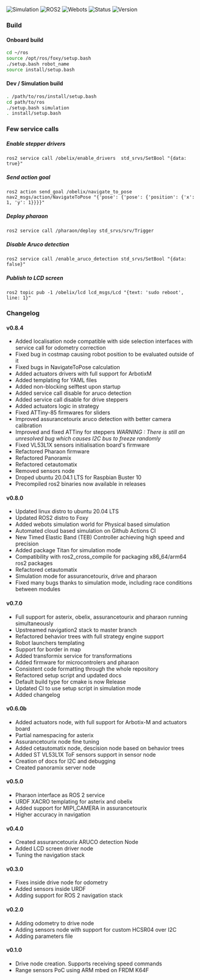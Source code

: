 ![Simulation](https://github.com/3wnbr1/ros/workflows/Simulation/badge.svg)
![ROS2](https://img.shields.io/badge/ros2-foxy-blue)
![Webots](https://img.shields.io/badge/webots-2021a-blue)
![Status](https://img.shields.io/badge/status-beta-blueviolet)
![Version](https://img.shields.io/badge/version-v0.9-blue)

### Build

#### Onboard build

```bash
cd ~/ros
source /opt/ros/foxy/setup.bash
./setup.bash robot_name
source install/setup.bash
```

#### Dev / Simulation build

```bash
. /path/to/ros/install/setup.bash
cd path/to/ros
./setup.bash simulation
. install/setup.bash
```


### Few service calls

##### Enable stepper drivers

```
ros2 service call /obelix/enable_drivers  std_srvs/SetBool "{data: true}"
```

##### Send action goal

```
ros2 action send_goal /obelix/navigate_to_pose nav2_msgs/action/NavigateToPose "{'pose': {'pose': {'position': {'x': 1, 'y': 1}}}}"
```

##### Deploy pharaon

```
ros2 service call /pharaon/deploy std_srvs/srv/Trigger
```

##### Disable Aruco detection

```
ros2 service call /enable_aruco_detection std_srvs/SetBool "{data: false}"
```

##### Publish to LCD screen

```
ros2 topic pub -1 /obelix/lcd lcd_msgs/Lcd "{text: 'sudo reboot', line: 1}"
```


### Changelog

#### v0.8.4
- Added localisation node compatible with side selection interfaces with service call for odometry correction
- Fixed bug in costmap causing robot position to be evaluated outside of it
- Fixed bugs in NavigateToPose calculation
- Added actuators drivers with full support for ArbotixM
- Added templating for YAML files
- Added non-blocking selftest upon startup
- Added service call disable for aruco detection
- Added service call disable for drive steppers
- Added actuators logic in strategy
- Fixed ATTiny-85 firmwares for sliders
- Improved assurancetourix aruco detection with better camera calibration
- Improved and fixed ATTiny for steppers *WARNING : There is still an unresolved bug which causes I2C bus to freeze randomly*
- Fixed VL53L1X sensors initialisation board's firmware
- Refactored Pharaon firmware
- Refactored Panoramix
- Refactored cetautomatix
- Removed sensors node
- Droped ubuntu 20.04.1 LTS for Raspbian Buster 10
- Precompiled ros2 binaries now available in releases


#### v0.8.0
- Updated linux distro to ubuntu 20.04 LTS
- Updated ROS2 distro to Foxy
- Added webots simulation world for Physical based simulation
- Automated cloud based simulation on Github Actions CI
- New Timed Elastic Band (TEB) Controller achieving high speed and precision
- Added package Titan for simulation mode
- Compatibility with ros2_cross_compile for packaging x86_64/arm64 ros2 packages
- Refactored cetautomatix
- Simulation mode for assurancetourix, drive and pharaon
- Fixed many bugs thanks to simulation mode, including race conditions between modules

#### v0.7.0
- Full support for asterix, obelix, assurancetourix and pharaon running simultaneously
- Upstreamed navigation2 stack to master branch
- Refactored behavior trees with full strategy engine support
- Robot launchers templating
- Support for border in map
- Added transformix service for transformations
- Added firmware for microcontrolers and pharaon
- Consistent code formatting through the whole repository
- Refactored setup script and updated docs
- Default build type for cmake is now Release
- Updated CI to use setup script in simulation mode
- Added changelog


#### v0.6.0b
- Added actuators node, with full support for Arbotix-M and actuators board
- Partial namespacing for asterix
- Assurancetourix node fine tuning
- Added cetautomatix node, descision node based on behavior trees
- Added ST VL53L1X ToF sensors support in sensor node
- Creation of docs for I2C and debugging
- Created panoramix server node


#### v0.5.0
- Pharaon interface as ROS 2 service
- URDF XACRO templating for asterix and obelix
- Added support for MIPI_CAMERA in assurancetourix
- Higher accuracy in navigation


#### v0.4.0
- Created assurancetourix ARUCO detection Node
- Added LCD screen driver node
- Tuning the navigation stack


#### v0.3.0
- Fixes inside drive node for odometry
- Added sensors inside URDF
- Adding support for ROS 2 navigation stack


#### v0.2.0
- Adding odometry to drive node
- Adding sensors node with support for custom HCSR04 over I2C
- Adding parameters file


#### v0.1.0
- Drive node creation. Supports receiving speed commands
- Range sensors PoC using ARM mbed on FRDM K64F
